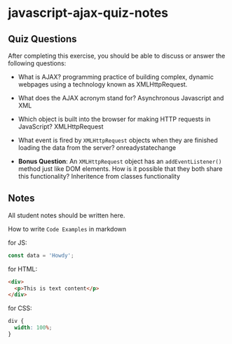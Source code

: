 # javascript-ajax-quiz-notes

## Quiz Questions

After completing this exercise, you should be able to discuss or answer the following questions:

- What is AJAX?
  programming practice of building complex, dynamic webpages using a technology known as XMLHttpRequest.

- What does the AJAX acronym stand for?
  Asynchronous Javascript and XML

- Which object is built into the browser for making HTTP requests in JavaScript?
  XMLHttpRequest

- What event is fired by `XMLHttpRequest` objects when they are finished loading the data from the server?
  onreadystatechange

- **Bonus Question**: An `XMLHttpRequest` object has an `addEventListener()` method just like DOM elements. How is it possible that they both share this functionality?
  Inheritence from classes functionality

## Notes

All student notes should be written here.

How to write `Code Examples` in markdown

for JS:

```javascript
const data = 'Howdy';
```

for HTML:

```html
<div>
  <p>This is text content</p>
</div>
```

for CSS:

```css
div {
  width: 100%;
}
```
